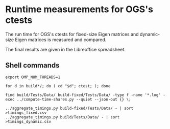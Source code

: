 # Runtime measurements for OGS's ctests

The run time for OGS's ctests for fixed-size Eigen matrices and dynamic-size
Eigen matrices is measured and compared.

The final results are given in the Libreoffice spreadsheet.

## Shell commands

```{sh}
export OMP_NUM_THREADS=1

for d in build*/; do ( cd "$d"; ctest; ); done

find build/Tests/Data/ build-fixed/Tests/Data/ -type f -name '*.log' -exec ../compute-time-shares.py --quiet --json-out {} \;

../aggregate_timings.py build-fixed/Tests/Data/ - | sort >timings_fixed.csv
../aggregate_timings.py build/Tests/Data/ - | sort >timings_dynamic.csv

